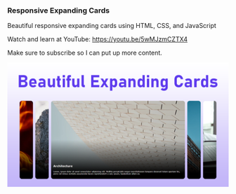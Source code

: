 ### Responsive Expanding Cards
Beautiful responsive expanding cards using HTML, CSS, and JavaScript

Watch and learn at YouTube: https://youtu.be/5wMJzmCZTX4

Make sure to subscribe so I can put up more content.

![Expanding Cards](/preview.png)
